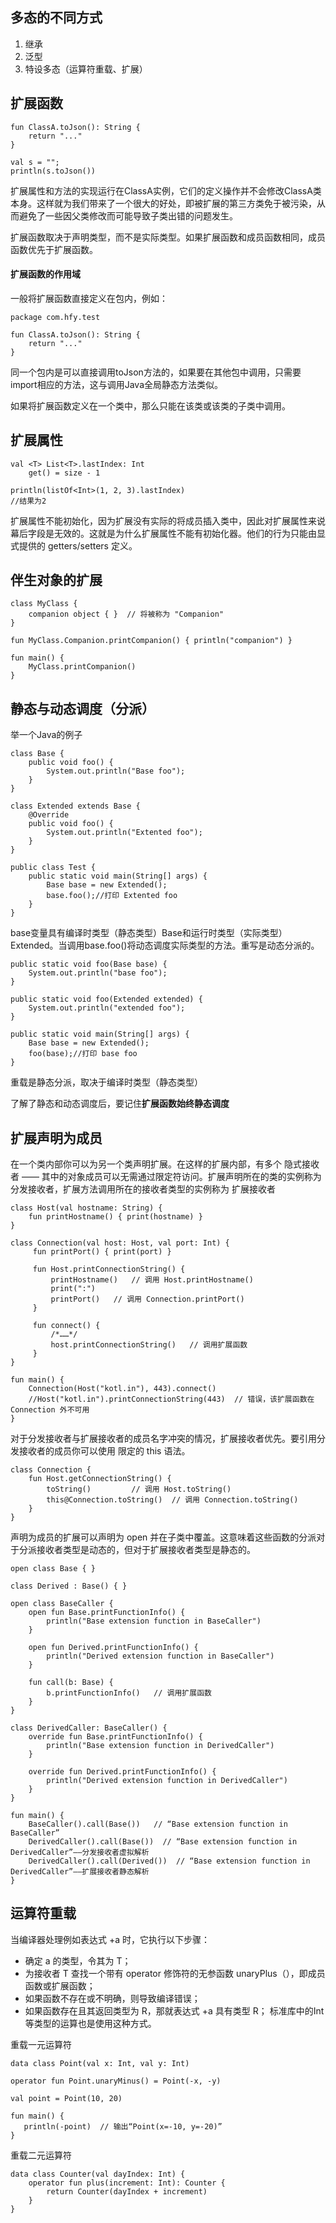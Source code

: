 ## 多态的不同方式
1. 继承
2. 泛型
3. 特设多态（运算符重载、扩展）

## 扩展函数
```
fun ClassA.toJson(): String {
    return "..."
}

val s = "";
println(s.toJson())
```
扩展属性和方法的实现运行在ClassA实例，它们的定义操作并不会修改ClassA类本身。这样就为我们带来了一个很大的好处，即被扩展的第三方类免于被污染，从而避免了一些因父类修改而可能导致子类出错的问题发生。

扩展函数取决于声明类型，而不是实际类型。如果扩展函数和成员函数相同，成员函数优先于扩展函数。

#### 扩展函数的作用域
一般将扩展函数直接定义在包内，例如：
```
package com.hfy.test

fun ClassA.toJson(): String {
    return "..."
}
```
同一个包内是可以直接调用toJson方法的，如果要在其他包中调用，只需要import相应的方法，这与调用Java全局静态方法类似。

如果将扩展函数定义在一个类中，那么只能在该类或该类的子类中调用。

## 扩展属性
```
val <T> List<T>.lastIndex: Int
    get() = size - 1

println(listOf<Int>(1, 2, 3).lastIndex)
//结果为2
```
扩展属性不能初始化，因为扩展没有实际的将成员插入类中，因此对扩展属性来说幕后字段是无效的。这就是为什么扩展属性不能有初始化器。他们的行为只能由显式提供的 getters/setters 定义。

## 伴生对象的扩展
```
class MyClass {
    companion object { }  // 将被称为 "Companion"
}

fun MyClass.Companion.printCompanion() { println("companion") }

fun main() {
    MyClass.printCompanion()
}
```

## 静态与动态调度（分派）
举一个Java的例子
```
class Base {
    public void foo() {
        System.out.println("Base foo");
    }
}

class Extended extends Base {
    @Override
    public void foo() {
        System.out.println("Extented foo");
    }
}

public class Test {
    public static void main(String[] args) {
        Base base = new Extended();
        base.foo();//打印 Extented foo
    }
}
```
base变量具有编译时类型（静态类型）Base和运行时类型（实际类型）Extended。当调用base.foo()将动态调度实际类型的方法。重写是动态分派的。

```
public static void foo(Base base) {
    System.out.println("base foo");
}

public static void foo(Extended extended) {
    System.out.println("extended foo");
}

public static void main(String[] args) {
    Base base = new Extended();
    foo(base);//打印 base foo
}
```
重载是静态分派，取决于编译时类型（静态类型）

了解了静态和动态调度后，要记住**扩展函数始终静态调度**

## 扩展声明为成员
在一个类内部你可以为另一个类声明扩展。在这样的扩展内部，有多个 隐式接收者 —— 其中的对象成员可以无需通过限定符访问。扩展声明所在的类的实例称为 分发接收者，扩展方法调用所在的接收者类型的实例称为 扩展接收者
```
class Host(val hostname: String) {
    fun printHostname() { print(hostname) }
}

class Connection(val host: Host, val port: Int) {
     fun printPort() { print(port) }

     fun Host.printConnectionString() {
         printHostname()   // 调用 Host.printHostname()
         print(":")
         printPort()   // 调用 Connection.printPort()
     }

     fun connect() {
         /*……*/
         host.printConnectionString()   // 调用扩展函数
     }
}

fun main() {
    Connection(Host("kotl.in"), 443).connect()
    //Host("kotl.in").printConnectionString(443)  // 错误，该扩展函数在 Connection 外不可用
}
```
对于分发接收者与扩展接收者的成员名字冲突的情况，扩展接收者优先。要引用分发接收者的成员你可以使用 限定的 this 语法。
```
class Connection {
    fun Host.getConnectionString() {
        toString()         // 调用 Host.toString()
        this@Connection.toString()  // 调用 Connection.toString()
    }
}
```

声明为成员的扩展可以声明为 open 并在子类中覆盖。这意味着这些函数的分派对于分派接收者类型是动态的，但对于扩展接收者类型是静态的。
```
open class Base { }

class Derived : Base() { }

open class BaseCaller {
    open fun Base.printFunctionInfo() {
        println("Base extension function in BaseCaller")
    }

    open fun Derived.printFunctionInfo() {
        println("Derived extension function in BaseCaller")
    }

    fun call(b: Base) {
        b.printFunctionInfo()   // 调用扩展函数
    }
}

class DerivedCaller: BaseCaller() {
    override fun Base.printFunctionInfo() {
        println("Base extension function in DerivedCaller")
    }

    override fun Derived.printFunctionInfo() {
        println("Derived extension function in DerivedCaller")
    }
}

fun main() {
    BaseCaller().call(Base())   // “Base extension function in BaseCaller”
    DerivedCaller().call(Base())  // “Base extension function in DerivedCaller”——分发接收者虚拟解析
    DerivedCaller().call(Derived())  // “Base extension function in DerivedCaller”——扩展接收者静态解析
}
```

## 运算符重载
当编译器处理例如表达式 +a 时，它执行以下步骤：

* 确定 a 的类型，令其为 T；
* 为接收者 T 查找一个带有 operator 修饰符的无参函数 unaryPlus（），即成员函数或扩展函数；
* 如果函数不存在或不明确，则导致编译错误；
* 如果函数存在且其返回类型为 R，那就表达式 +a 具有类型 R；
标准库中的Int等类型的运算也是使用这种方式。

重载一元运算符
```
data class Point(val x: Int, val y: Int)

operator fun Point.unaryMinus() = Point(-x, -y)

val point = Point(10, 20)

fun main() {
   println(-point)  // 输出“Point(x=-10, y=-20)”
}
```

重载二元运算符
```
data class Counter(val dayIndex: Int) {
    operator fun plus(increment: Int): Counter {
        return Counter(dayIndex + increment)
    }
}
```